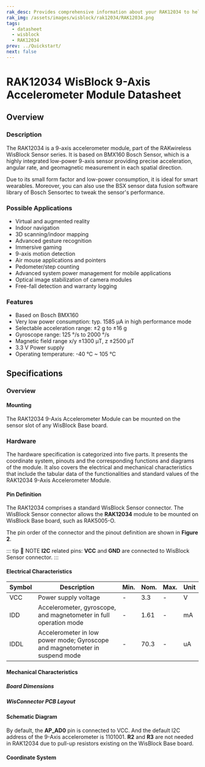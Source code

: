 ```yaml
---
rak_desc: Provides comprehensive information about your RAK12034 to help you use it. This information includes technical specifications, characteristics, and requirements, and it also discusses the device components.
rak_img: /assets/images/wisblock/rak12034/RAK12034.png
tags:
  - datasheet
  - wisblock
  - RAK12034
prev: ../Quickstart/
next: false
---
```


# RAK12034 WisBlock 9-Axis Accelerometer Module Datasheet

## Overview

### Description

The RAK12034 is a 9-axis accelerometer module, part of the RAKwireless WisBlock Sensor series. It is based on BMX160 Bosch Sensor, which is a highly integrated low-power 9-axis sensor providing precise acceleration, angular rate, and geomagnetic measurement in each spatial direction.

Due to its small form factor and low-power consumption, it is ideal for smart wearables. Moreover, you can also use the BSX sensor data fusion software library of Bosch Sensortec to tweak the sensor's performance.

### Possible Applications

- Virtual and augmented reality
- Indoor navigation
- 3D scanning/indoor mapping
- Advanced gesture recognition
- Immersive gaming
- 9-axis motion detection
- Air mouse applications and pointers
- Pedometer/step counting
- Advanced system power management for mobile applications
- Optical image stabilization of camera modules
- Free-fall detection and warranty logging

### Features

- Based on Bosch BMX160
- Very low power consumption: typ. 1585&nbsp;μA in high performance mode
- Selectable acceleration range: ±2&nbsp;g to ±16&nbsp;g
- Gyroscope range: 125&nbsp;°/s to 2000&nbsp;°/s
- Magnetic field range x/y ±1300&nbsp;μT, z ±2500&nbsp;μT
- 3.3&nbsp;V Power supply
- Operating temperature: -40&nbsp;°C ~ 105&nbsp;°C

## Specifications

### Overview


#### Mounting

The RAK12034 9-Axis Accelerometer Module can be mounted on the sensor slot of any WisBlock Base board.

 <rk-img
  src="/assets/images/wisblock/rak12034/datasheet/mounting.png"
  width="50%"
  caption="RAK12034 WisBlock 9-Axis Accelerometer Module mounting"
/>

### Hardware

The hardware specification is categorized into five parts. It presents the coordinate system, pinouts and the corresponding functions and diagrams of the module. It also covers the electrical and mechanical characteristics that include the tabular data of the functionalities and standard values of the RAK12034 9-Axis Accelerometer Module.

#### Pin Definition

The RAK12034 comprises a standard WisBlock Sensor connector. The WisBlock Sensor connector allows the **RAK12034** module to be mounted on WisBlock Base board, such as RAK5005-O.

The pin order of the connector and the pinout definition are shown in **Figure 2**.

 <rk-img
  src="/assets/images/wisblock/rak12034/datasheet/RAK12034-pinout.svg"
  width="50%"
  caption="RAK12034 WisBlock 9-Axis Accelerometer Module pinout"
/>

::: tip 📝 NOTE
**I2C** related pins: **VCC** and **GND** are connected to WisBlock Sensor connector.
:::

#### Electrical Characteristics

| Symbol | Description                                                                 | Min. | Nom. | Max. | Unit |
| ------ | --------------------------------------------------------------------------- | ---- | ---- | ---- | ---- |
| VCC    | Power supply voltage                                                        | -    | 3.3  | -    | V    |
| IDD    | Accelerometer, gyroscope, and magnetometer in full operation mode           | -    | 1.61 | -    | mA   |
| IDDL   | Accelerometer in low power mode; Gyroscope and magnetometer in suspend mode | -    | 70.3 | -    | uA   |

#### Mechanical Characteristics

##### Board Dimensions

 <rk-img
  src="/assets/images/wisblock/rak12034/datasheet/dimension.png"
  width="60%"
  caption="RAK12034 WisBlock 9-Axis Accelerometer Module mechanical drawing"
/>

##### WisConnector PCB Layout

 <rk-img
  src="/assets/images/wisblock/rak12034/datasheet/pcb-footprint.png"
  width="100%"
  caption="WisConnector PCB footprint and recommendations"
/>

#### Schematic Diagram

By default, the **AP_AD0** pin is connected to VCC. And the default I2C address of the 9-Axis accelerometer is 1101001.
**R2** and **R3** are not needed in RAK12034 due to pull-up resistors existing on the WisBlock Base board.

<rk-img
  src="/assets/images/wisblock/rak12034/datasheet/schematic.jpg"
  width="100%"
  caption="RAK12034 WisBlock 9-Axis Accelerometer Module schematic diagram"
/>

#### Coordinate System

<rk-img
  src="/assets/images/wisblock/rak12034/datasheet/coordinate.jpg"
  width="40%"
  caption="RAK12034 WisBlock 9-Axis Accelerometer Module coordinate system"
/>


